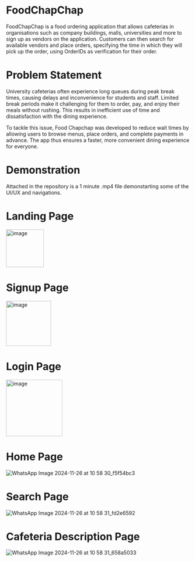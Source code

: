 # FoodChapChap

FoodChapChap is a food ordering application that allows cafeterias in organisations such as company buildings, malls, universities and more to sign up as vendors on the application. Customers can then search for available vendors and place orders, specifying the time in which they will pick up the order, using OrderIDs as verification for their order.

# Problem Statement

University cafeterias often experience long queues during peak break times, causing delays and inconvenience for students and staff. Limited break periods make it challenging for them to order, pay, and enjoy their meals without rushing. This results in inefficient use of time and dissatisfaction with the dining experience.

To tackle this issue, Food Chapchap was developed to reduce wait times by allowing users to browse menus, place orders, and complete payments in advance. The app thus ensures a faster, more convenient dining experience for everyone.

# Demonstration

Attached in the repository is a 1 minute .mp4 file demonstarting some of the UI/UX and navigations.

# Landing Page

<img width="103" alt="image" src="https://github.com/user-attachments/assets/3a066d76-0df5-4121-a6e5-a0c6d0b0d17e">

# Signup Page

<img width="123" alt="image" src="https://github.com/user-attachments/assets/1274ff56-6d5e-4f0c-8653-bb9329b93569">

# Login Page

<img width="154" alt="image" src="https://github.com/user-attachments/assets/ef9cf7c1-dd54-4821-b43b-2e524c741c65">

# Home Page

![WhatsApp Image 2024-11-26 at 10 58 30_f5f54bc3](https://github.com/user-attachments/assets/e1545018-c25e-4ed2-b0e9-c13dbf050a2a)

# Search Page

![WhatsApp Image 2024-11-26 at 10 58 31_fd2e6592](https://github.com/user-attachments/assets/a4000ea0-caf8-4a38-8712-8cbf9b8da6a1)

# Cafeteria Description Page

![WhatsApp Image 2024-11-26 at 10 58 31_658a5033](https://github.com/user-attachments/assets/dd39ae6d-107c-4f00-9ed9-23d41dee950d)


